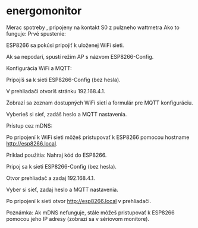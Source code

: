 # energomonitor
Merac spotreby , pripojeny na kontakt S0 z pulzneho wattmetra
Ako to funguje:
Prvé spustenie:

ESP8266 sa pokúsi pripojiť k uloženej WiFi sieti.

Ak sa nepodarí, spustí režim AP s názvom ESP8266-Config.

Konfigurácia WiFi a MQTT:

Pripojíš sa k sieti ESP8266-Config (bez hesla).

V prehliadači otvoríš stránku 192.168.4.1.

Zobrazí sa zoznam dostupných WiFi sietí a formulár pre MQTT konfiguráciu.

Vyberieš si sieť, zadáš heslo a MQTT nastavenia.

Prístup cez mDNS:

Po pripojení k WiFi sieti môžeš pristupovať k ESP8266 pomocou hostname http://esp8266.local.

Príklad použitia:
Nahraj kód do ESP8266.

Pripoj sa k sieti ESP8266-Config (bez hesla).

Otvor prehliadač a zadaj 192.168.4.1.

Vyber si sieť, zadaj heslo a MQTT nastavenia.

Po pripojení k sieti otvor http://esp8266.local v prehliadači.

Poznámka:
Ak mDNS nefunguje, stále môžeš pristupovať k ESP8266 pomocou jeho IP adresy (zobrazí sa v sériovom monitore).
